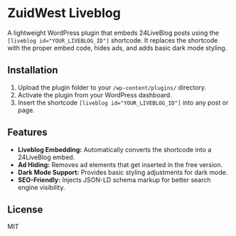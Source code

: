 # ZuidWest Liveblog

A lightweight WordPress plugin that embeds 24LiveBlog posts using the `[liveblog id="YOUR_LIVEBLOG_ID"]` shortcode. It replaces the shortcode with the proper embed code, hides ads, and adds basic dark mode styling.

## Installation

1. Upload the plugin folder to your `/wp-content/plugins/` directory.
2. Activate the plugin from your WordPress dashboard.
3. Insert the shortcode `[liveblog id="YOUR_LIVEBLOG_ID"]` into any post or page.

## Features

- **Liveblog Embedding:** Automatically converts the shortcode into a 24LiveBlog embed.
- **Ad Hiding:** Removes ad elements that get inserted in the free version.
- **Dark Mode Support:** Provides basic styling adjustments for dark mode.
- **SEO-Friendly:** Injects JSON-LD schema markup for better search engine visibility.

## License

MIT
